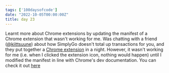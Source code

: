 ```yaml
---
tags: ['100daysofcode']
date: "2022-10-05T00:00:00Z"
title: day 23
---
```

Learnt more about Chrome extensions by updating the manifest of a Chrome extension that wasn't working for me. Was chatting with a friend ([@kiittsuune](https://github.com/kiittsunne)) about how SimplyGo doesn't total up transactions for you, and they put together a [Chrome extension](https://gist.github.com/kiittsunne/ff4a5b6faba000fff4fbbd02c4d640d6) in a night. However, it wasn't working for me (i.e. when I clicked the extension icon, nothing would happen) until I modified the manifest in line with Chrome's dev documentation. You can check it out [here](https://gist.github.com/nondescryptid/78504cab609dc189620736745f829e2a)